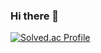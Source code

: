 ### Hi there 👋
[![Solved.ac Profile](http://mazassumnida.wtf/api/v2/generate_badge?boj=rms5213)](https://solved.ac/rms5213/)

<!--
**rms5213/rms5213** is a ✨ _special_ ✨ repository because its `README.md` (this file) appears on your GitHub profile.

Here are some ideas to get you started:

- 🔭 I’m currently working on ...
- 🌱 I’m currently learning ...
- 👯 I’m looking to collaborate on ...
- 🤔 I’m looking for help with ...
- 💬 Ask me about ...
- 📫 How to reach me: ...
- 😄 Pronouns: ...
- ⚡ Fun fact: ...
-->
